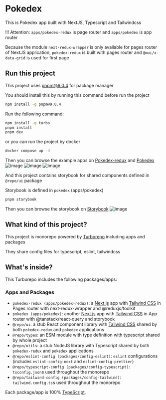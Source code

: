 # Pokedex

This is Pokedex app built with NextJS, Typescript and Tailwindcss

!!! Attention: `apps/pokedex-redux` is page router and `apps/pokedex` is app router

Because the module `next-redux-wrapper` is only available for pages router of NextJS application, `pokedex-redux` is built with pages router and `@mui/x-data-grid` is used for first page

## Run this project

This project uses pnpm@9.0.4 for package manager

You should install this by running this command before run the project

```sh
npm install -g pnpm@9.0.4
```

Run the following command:

```sh
npm install -g turbo
pnpm install
pnpm dev
```

or you can run the project by docker

```sh
docker compose up -d
```

Then you can browse the example apps on [Pokedex-redux](http://localhost:3000) and [Pokedex](http://localhost:3001)
![image](https://github.com/dragon1227/pokemon-explorer/assets/122885050/b5f1cdb3-19ce-4131-be47-28ac82771596)
![image](https://github.com/dragon1227/pokemon-explorer/assets/122885050/94203b23-fa79-4d15-b446-c8fd732757aa)
![image](https://github.com/dragon1227/pokemon-explorer/assets/122885050/21972357-37d9-42b3-91e9-a5a54dccdaa3)

And this project contains storybook for shared components defined in `@repo/ui` package

Storybook is defined in `pokedex` (apps/pokedex)

```sh
pnpm storybook
```

Then you can browse the storybook on [Storybook](http://localhost:6006)
![image](https://github.com/dragon1227/pokemon-explorer/assets/122885050/1735c3a9-8c0f-40cd-ac6a-733418153952)

## What kind of this project?

This project is monorepo powered by [Turborepo](http://turbo.build) including apps and packages

They share config files for typescript, eslint, tailwindcss

## What's inside?

This Turborepo includes the following packages/apps:

### Apps and Packages

- `pokedex-redux (apps/pokedex-redux)`: a [Next.js](https://nextjs.org/) app with [Tailwind CSS](https://tailwindcss.com/) in Pages router with next-redux-wrapper and @reduxjs/toolkit
- `pokedex (apps/pokedex)`: another [Next.js](https://nextjs.org/) app with [Tailwind CSS](https://tailwindcss.com/) in App router with @tanstack/react-query and storybook
- `@repo/ui`: a stub React component library with [Tailwind CSS](https://tailwindcss.com/) shared by both `pokedex-redux` and `pokedex` applications
- `@repo/types`: an ESM module with type definition with typescript shared by whole project
- `@repo/utils`: a stub NodeJS library with Typescript shared by both `pokedex-redux` and `pokedex` applications
- `@repo/eslint-config (packages/config-eslint)`: `eslint` configurations (includes `eslint-config-next` and `eslint-config-prettier`)
- `@repo/typescript-config (packages/config-typescript)`: `tsconfig.json`s used throughout the monorepo
- `@repo/tailwind-config (packages/config-tailwind)`: `tailwind.config.ts`s used throughout the monorepo

Each package/app is 100% [TypeScript](https://www.typescriptlang.org/).
